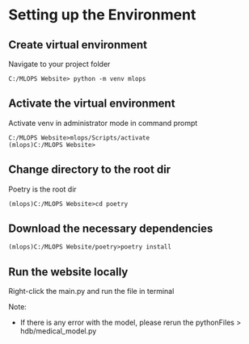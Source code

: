 # Setting up the Environment

## Create virtual environment
Navigate to your project folder
```console
C:/MLOPS Website> python -m venv mlops
```
## Activate the virtual environment
Activate venv in administrator mode in command prompt 
```console
C:/MLOPS Website>mlops/Scripts/activate
(mlops)C:/MLOPS Website>
```
## Change directory to the root dir
Poetry is the root dir
```console
(mlops)C:/MLOPS Website>cd poetry
```
## Download the necessary dependencies
```console
(mlops)C:/MLOPS Website/poetry>poetry install
```
## Run the website locally
Right-click the main.py and run the file in terminal

Note:
- If there is any error with the model, please rerun the pythonFiles > hdb/medical_model.py

